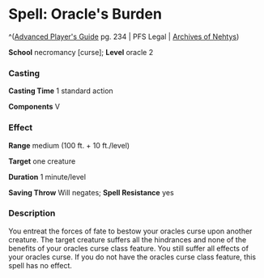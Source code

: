 # Spell: Oracle's Burden

^([Advanced Player's Guide][ss-oracle-s-burden] pg. 234 | PFS Legal | [Archives of Nehtys][sn-oracle-s-burden])

**School** necromancy [curse]; **Level** oracle 2

### Casting

**Casting Time** 1 standard action

**Components** V

### Effect

**Range** medium (100 ft. + 10 ft./level)

**Target** one creature

**Duration** 1 minute/level

**Saving Throw** Will negates; **Spell Resistance** yes

### Description

You entreat the forces of fate to bestow your oracles curse upon another creature. The target creature suffers all the hindrances and none of the benefits of your oracles curse class feature. You still suffer all effects of your oracles curse. If you do not have the oracles curse class feature, this spell has no effect.

[ss-oracle-s-burden]: http://paizo.com/pathfinderRPG/v57
[sn-oracle-s-burden]: http://www.archivesofnethys.com/SpellDisplay.aspx?ItemName=Oracle%27s%20Burden